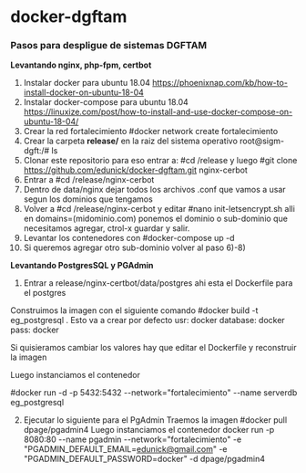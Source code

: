 # docker-dgftam
<h3>Pasos para despligue de sistemas DGFTAM</h3>

<strong>Levantando nginx, php-fpm, certbot</strong>
1) Instalar docker para ubuntu 18.04 https://phoenixnap.com/kb/how-to-install-docker-on-ubuntu-18-04
2) Instalar docker-compose para ubuntu 18.04 https://linuxize.com/post/how-to-install-and-use-docker-compose-on-ubuntu-18-04/
3) Crear la red fortalecimiento #docker network create fortalecimiento
4) Crear la carpeta <strong>release/</strong> en la raiz del sistema operativo root@sigm-dgft:/# ls
5) Clonar este repositorio para eso entrar a: #cd /release y luego #git clone https://github.com/edunick/docker-dgftam.git nginx-cerbot
6) Entrar a #cd /release/nginx-cerbot
7) Dentro de data/nginx dejar todos los archivos .conf que vamos a usar segun los dominios que tengamos
8) Volver a #cd /release/nginx-cerbot y editar #nano init-letsencrypt.sh alli en domains=(midominio.com) ponemos el dominio o sub-dominio que necesitamos agregar, ctrol-x guardar y salir.
9) Levantar los contenedores con #docker-compose up -d
10) Si queremos agregar otro sub-dominio volver al paso 6)-8)

<strong>Levantando PostgresSQL y PGAdmin</strong>

1) Entrar a release/nginx-certbot/data/postgres ahi esta el Dockerfile para el postgres

Construimos la imagen con el siguiente comando #docker build -t eg_postgresql .
Esto va a crear por defecto
usr: docker
database: docker
pass: docker

Si quisieramos cambiar los valores hay que editar el Dockerfile y reconstruir la imagen

Luego instanciamos el contenedor

#docker run -d -p 5432:5432 --network="fortalecimiento" --name serverdb eg_postgresql


2) Ejecutar lo siguiente para el PgAdmin
Traemos la imagen #docker pull dpage/pgadmin4
Luego instanciamos el contenedor
docker run -p 8080:80 --name pgadmin --network="fortalecimiento" -e "PGADMIN_DEFAULT_EMAIL=edunick@gmail.com" -e "PGADMIN_DEFAULT_PASSWORD=docker" -d dpage/pgadmin4

